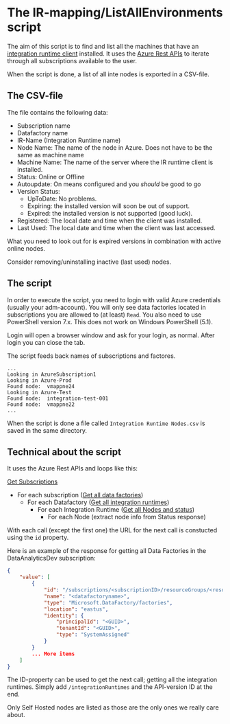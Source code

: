 # The IR-mapping/ListAllEnvironments script

The aim of this script is to find and list all the machines that have an [integration runtime client](https://docs.microsoft.com/en-us/azure/data-factory/concepts-integration-runtime) installed. It uses the [Azure Rest APIs](https://docs.microsoft.com/en-us/rest/api/datafactory/) to iterate through all subscriptions available to the user.

When the script is done, a list of all inte nodes is exported in a CSV-file.

## The CSV-file

The file contains the following data:

- Subscription name
- Datafactory name
- IR-Name (Integration Runtime name)
- Node Name: The name of the node in Azure. Does not have to be the same as machine name
- Machine Name: The name of the server where the IR runtime client is installed.
- Status: Online or Offline
- Autoupdate: On means configured and you *should* be good to go
- Version Status:
  - UpToDate: No problems.
  - Expiring: the installed version will soon be out of support.
  - Expired: the installed version is not supported (good luck).
- Registered: The local date and time when the client was installed.
- Last Used: The local date and time when the client was last accessed.

What you need to look out for is expired versions in combination with active online nodes.

Consider removing/uninstalling inactive (last used) nodes.

## The script

In order to execute the script, you need to login with valid Azure credentials (usually your adm-account). You will only see data factories located in subscriptions you are allowed to (at least) `Read`. You also need to use PowerShell version 7.x. This does not work on Windows PowerShell (5.1).

Login will open a browser window and ask for your login, as normal. After login you can close the tab.

The script feeds back names of subscriptions and factores.

```
...
Looking in AzureSubscription1
Looking in Azure-Prod
Found node:  vmappne24
Looking in Azure-Test
Found node:  integration-test-001
Found node:  vmappne22
...
```

When the script is done a file called `Integration Runtime Nodes.csv` is saved in the same directory.

## Technical about the script

It uses the Azure Rest APIs and loops like this:

[Get Subscriptions](https://docs.microsoft.com/en-us/rest/api/resources/subscriptions/list)
- For each subscription ([Get all data factories](https://docs.microsoft.com/en-us/rest/api/resources/resources/list))
  - For each Datafactory ([Get all integration runtimes](https://docs.microsoft.com/en-us/rest/api/datafactory/integration-runtimes/list-by-factory))
    - For each Integration Runtime ([Get all Nodes and status](https://docs.microsoft.com/en-us/rest/api/datafactory/integration-runtimes/get-status))
      - For each Node (extract node info from Status response)

With each call (except the first one) the URL for the next call is constucted using the `id` property.

Here is an example of the response for getting all Data Factories in the DataAnalyticsDev subscription:

```JSON
{
    "value": [
        {
            "id": "/subscriptions/<subscriptionID>/resourceGroups/<resourcegroupname>/providers/Microsoft.DataFactory/factories/<datafactoryname>",
            "name": "<datafactoryname>",
            "type": "Microsoft.DataFactory/factories",
            "location": "eastus",
            "identity": {
                "principalId": "<GUID>",
                "tenantId": "<GUID>",
                "type": "SystemAssigned"
            }
        }
        ... More items
    ]
}
```

The ID-property can be used to get the next call; getting all the integration runtimes. Simply add `/integrationRuntimes` and the API-version ID at the end.

Only Self Hosted nodes are listed as those are the only ones we really care about.
